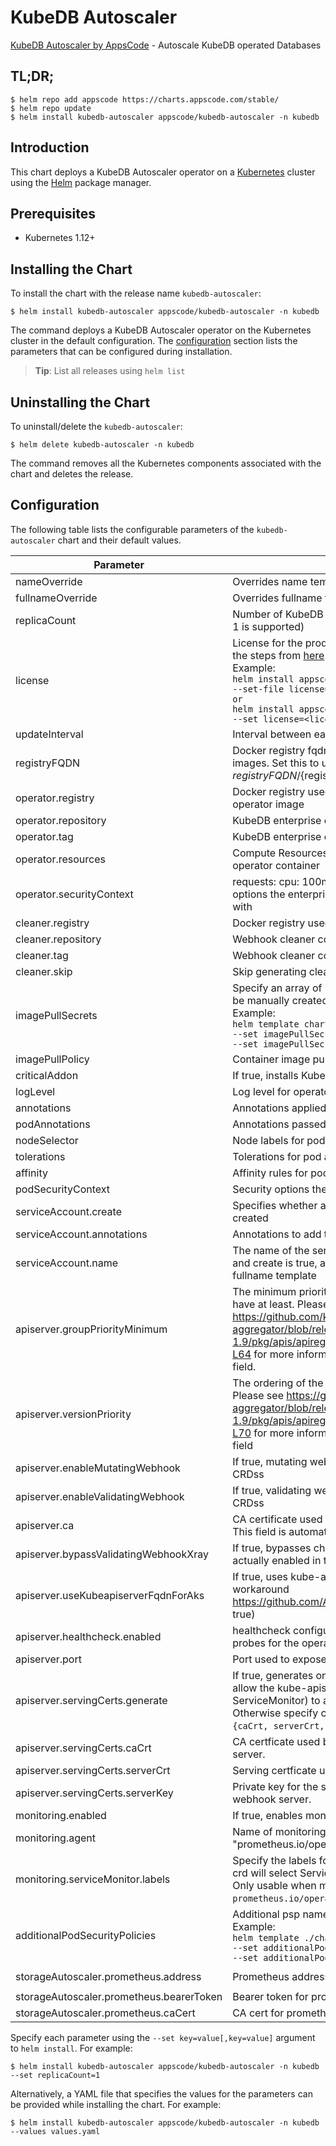 # KubeDB Autoscaler

[KubeDB Autoscaler by AppsCode](https://github.com/kubedb) - Autoscale KubeDB operated Databases

## TL;DR;

```console
$ helm repo add appscode https://charts.appscode.com/stable/
$ helm repo update
$ helm install kubedb-autoscaler appscode/kubedb-autoscaler -n kubedb
```

## Introduction

This chart deploys a KubeDB Autoscaler operator on a [Kubernetes](http://kubernetes.io) cluster using the [Helm](https://helm.sh) package manager.

## Prerequisites

- Kubernetes 1.12+

## Installing the Chart

To install the chart with the release name `kubedb-autoscaler`:

```console
$ helm install kubedb-autoscaler appscode/kubedb-autoscaler -n kubedb
```

The command deploys a KubeDB Autoscaler operator on the Kubernetes cluster in the default configuration. The [configuration](#configuration) section lists the parameters that can be configured during installation.

> **Tip**: List all releases using `helm list`

## Uninstalling the Chart

To uninstall/delete the `kubedb-autoscaler`:

```console
$ helm delete kubedb-autoscaler -n kubedb
```

The command removes all the Kubernetes components associated with the chart and deletes the release.

## Configuration

The following table lists the configurable parameters of the `kubedb-autoscaler` chart and their default values.

|                Parameter                 |                                                                                                                                                                                 Description                                                                                                                                                                                  |                     Default                      |
|------------------------------------------|------------------------------------------------------------------------------------------------------------------------------------------------------------------------------------------------------------------------------------------------------------------------------------------------------------------------------------------------------------------------------|--------------------------------------------------|
| nameOverride                             | Overrides name template                                                                                                                                                                                                                                                                                                                                                      | `""`                                             |
| fullnameOverride                         | Overrides fullname template                                                                                                                                                                                                                                                                                                                                                  | `""`                                             |
| replicaCount                             | Number of KubeDB operator replicas to create (only 1 is supported)                                                                                                                                                                                                                                                                                                           | `1`                                              |
| license                                  | License for the product. Get a license by following the steps from [here](https://stash.run/docs/latest/setup/install/enterprise#get-a-trial-license). <br> Example: <br> `helm install appscode/kubedb-autoscaler \` <br> `--set-file license=/path/to/license/file` <br> `or` <br> `helm install appscode/kubedb-autoscaler \` <br> `--set license=<license file content>` | `""`                                             |
| updateInterval                           | Interval between each autoscaler loop                                                                                                                                                                                                                                                                                                                                        | `1m`                                             |
| registryFQDN                             | Docker registry fqdn used to pull KubeDB related images. Set this to use docker registry hosted at ${registryFQDN}/${registry}/${image}                                                                                                                                                                                                                                      | `""`                                             |
| operator.registry                        | Docker registry used to pull KubeDB enterprise operator image                                                                                                                                                                                                                                                                                                                | `kubedb`                                         |
| operator.repository                      | KubeDB enterprise operator container image                                                                                                                                                                                                                                                                                                                                   | `kubedb-autoscaler`                              |
| operator.tag                             | KubeDB enterprise operator container image tag                                                                                                                                                                                                                                                                                                                               | `v0.9.0`                                         |
| operator.resources                       | Compute Resources required by the enterprise operator container                                                                                                                                                                                                                                                                                                              | `{}`                                             |
| operator.securityContext                 | requests: cpu: 100m memory: 128Mi Security options the enterprise operator container should run with                                                                                                                                                                                                                                                                         | `{}`                                             |
| cleaner.registry                         | Docker registry used to pull Webhook cleaner image                                                                                                                                                                                                                                                                                                                           | `appscode`                                       |
| cleaner.repository                       | Webhook cleaner container image                                                                                                                                                                                                                                                                                                                                              | `kubectl`                                        |
| cleaner.tag                              | Webhook cleaner container image tag                                                                                                                                                                                                                                                                                                                                          | `v1.16`                                          |
| cleaner.skip                             | Skip generating cleaner YAML                                                                                                                                                                                                                                                                                                                                                 | `false`                                          |
| imagePullSecrets                         | Specify an array of imagePullSecrets. Secrets must be manually created in the namespace. <br> Example: <br> `helm template charts/kubedb-autoscaler \` <br> `--set imagePullSecrets[0].name=sec0 \` <br> `--set imagePullSecrets[1].name=sec1`                                                                                                                               | `[]`                                             |
| imagePullPolicy                          | Container image pull policy                                                                                                                                                                                                                                                                                                                                                  | `IfNotPresent`                                   |
| criticalAddon                            | If true, installs KubeDB operator as critical addon                                                                                                                                                                                                                                                                                                                          | `false`                                          |
| logLevel                                 | Log level for operator                                                                                                                                                                                                                                                                                                                                                       | `3`                                              |
| annotations                              | Annotations applied to operator deployment                                                                                                                                                                                                                                                                                                                                   | `{}`                                             |
| podAnnotations                           | Annotations passed to operator pod(s).                                                                                                                                                                                                                                                                                                                                       | `{}`                                             |
| nodeSelector                             | Node labels for pod assignment                                                                                                                                                                                                                                                                                                                                               | `{"beta.kubernetes.io/os":"linux"}`              |
| tolerations                              | Tolerations for pod assignment                                                                                                                                                                                                                                                                                                                                               | `[]`                                             |
| affinity                                 | Affinity rules for pod assignment                                                                                                                                                                                                                                                                                                                                            | `{}`                                             |
| podSecurityContext                       | Security options the operator pod should run with.                                                                                                                                                                                                                                                                                                                           | `{}`                                             |
| serviceAccount.create                    | Specifies whether a service account should be created                                                                                                                                                                                                                                                                                                                        | `true`                                           |
| serviceAccount.annotations               | Annotations to add to the service account                                                                                                                                                                                                                                                                                                                                    | `{}`                                             |
| serviceAccount.name                      | The name of the service account to use. If not set and create is true, a name is generated using the fullname template                                                                                                                                                                                                                                                       | ``                                               |
| apiserver.groupPriorityMinimum           | The minimum priority the webhook api group should have at least. Please see https://github.com/kubernetes/kube-aggregator/blob/release-1.9/pkg/apis/apiregistration/v1beta1/types.go#L58-L64 for more information on proper values of this field.                                                                                                                            | `10000`                                          |
| apiserver.versionPriority                | The ordering of the webhook api inside of the group. Please see https://github.com/kubernetes/kube-aggregator/blob/release-1.9/pkg/apis/apiregistration/v1beta1/types.go#L66-L70 for more information on proper values of this field                                                                                                                                         | `15`                                             |
| apiserver.enableMutatingWebhook          | If true, mutating webhook is configured for KubeDB CRDss                                                                                                                                                                                                                                                                                                                     | `true`                                           |
| apiserver.enableValidatingWebhook        | If true, validating webhook is configured for KubeDB CRDss                                                                                                                                                                                                                                                                                                                   | `false`                                          |
| apiserver.ca                             | CA certificate used by the Kubernetes api server. This field is automatically assigned by the operator.                                                                                                                                                                                                                                                                      | `not-ca-cert`                                    |
| apiserver.bypassValidatingWebhookXray    | If true, bypasses checks that validating webhook is actually enabled in the Kubernetes cluster.                                                                                                                                                                                                                                                                              | `false`                                          |
| apiserver.useKubeapiserverFqdnForAks     | If true, uses kube-apiserver FQDN for AKS cluster to workaround https://github.com/Azure/AKS/issues/522 (default true)                                                                                                                                                                                                                                                       | `true`                                           |
| apiserver.healthcheck.enabled            | healthcheck configures the readiness and liveliness probes for the operator pod.                                                                                                                                                                                                                                                                                             | `false`                                          |
| apiserver.port                           | Port used to expose the operator apiserver                                                                                                                                                                                                                                                                                                                                   | `8443`                                           |
| apiserver.servingCerts.generate          | If true, generates on install/upgrade the certs that allow the kube-apiserver (and potentially ServiceMonitor) to authenticate operators pods. Otherwise specify certs in `apiserver.servingCerts.{caCrt, serverCrt, serverKey}`.                                                                                                                                            | `true`                                           |
| apiserver.servingCerts.caCrt             | CA certficate used by serving certificate of webhook server.                                                                                                                                                                                                                                                                                                                 | `""`                                             |
| apiserver.servingCerts.serverCrt         | Serving certficate used by webhook server.                                                                                                                                                                                                                                                                                                                                   | `""`                                             |
| apiserver.servingCerts.serverKey         | Private key for the serving certificate used by webhook server.                                                                                                                                                                                                                                                                                                              | `""`                                             |
| monitoring.enabled                       | If true, enables monitoring KubeDB operator                                                                                                                                                                                                                                                                                                                                  | `false`                                          |
| monitoring.agent                         | Name of monitoring agent ("prometheus.io" or "prometheus.io/operator" or "prometheus.io/builtin")                                                                                                                                                                                                                                                                            | `""`                                             |
| monitoring.serviceMonitor.labels         | Specify the labels for ServiceMonitor. Prometheus crd will select ServiceMonitor using these labels. Only usable when monitoring agent is `prometheus.io/operator`.                                                                                                                                                                                                          | `{}`                                             |
| additionalPodSecurityPolicies            | Additional psp names passed to operator <br> Example: <br> `helm template ./chart/kubedb-autoscaler \` <br> `--set additionalPodSecurityPolicies[0]=abc \` <br> `--set additionalPodSecurityPolicies[1]=xyz`                                                                                                                                                                 | `[]`                                             |
| storageAutoscaler.prometheus.address     | Prometheus address for storage metrics                                                                                                                                                                                                                                                                                                                                       | `http://prometheus-operated.monitoring.svc:9090` |
| storageAutoscaler.prometheus.bearerToken | Bearer token for prometheus server                                                                                                                                                                                                                                                                                                                                           | `""`                                             |
| storageAutoscaler.prometheus.caCert      | CA cert for prometheus server TLS connections                                                                                                                                                                                                                                                                                                                                | `""`                                             |


Specify each parameter using the `--set key=value[,key=value]` argument to `helm install`. For example:

```console
$ helm install kubedb-autoscaler appscode/kubedb-autoscaler -n kubedb --set replicaCount=1
```

Alternatively, a YAML file that specifies the values for the parameters can be provided while
installing the chart. For example:

```console
$ helm install kubedb-autoscaler appscode/kubedb-autoscaler -n kubedb --values values.yaml
```
